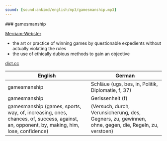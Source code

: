 ```yaml
---
sound: [sound:ankimd/english/mp3/gamesmanship.mp3]
---
```


\### gamesmanship

[Merriam-Webster](https://www.merriam-webster.com/dictionary/gamesmanship)

- the art or practice of winning games by questionable expedients without actually violating the rules
- the use of ethically dubious methods to gain an objective

[dict.cc](https://www.dict.cc/gamesmanship)

| English        | German       |
| -------------- | ------------ |
| gamesmanship | Schläue (ugs, bes, in, Politik, Diplomatie, f, 37) |
| gamesmanship | Gerissenheit (f) |
| gamesmanship (games, sports, way, of, increasing, ones, chances, of, success, against, an, opponent, by, making, him, lose, confidence) |  (Versuch, durch, Verunsicherung, des, Gegners, zu, gewinnen, ohne, gegen, die, Regeln, zu, verstoen) |
